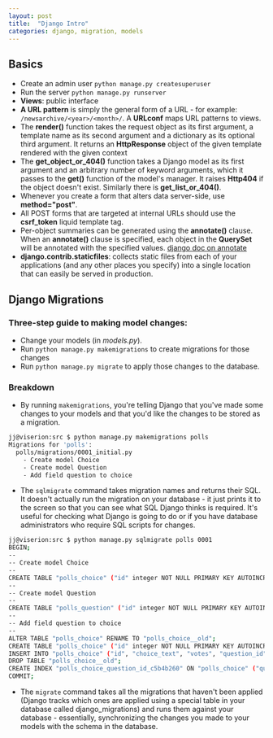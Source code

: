 ```yaml
---
layout: post
title:  "Django Intro"
categories: django, migration, models
---
```


## Basics
* Create an admin user `python manage.py createsuperuser`
* Run the server `python manage.py runserver`
* __Views__: public interface
* __A URL pattern__ is simply the general form of a URL - for example: `/newsarchive/<year>/<month>/`. A __URLconf__ maps URL patterns to views.
* The __render()__ function takes the request object as its first argument, a template name as its second argument and a dictionary as its optional third argument. It returns an __HttpResponse__ object of the given template rendered with the given context
* The __get_object_or_404()__ function takes a Django model as its first argument and an arbitrary number of keyword arguments, which it passes to the __get()__ function of the model's manager. It raises __Http404__ if the object doesn't exist. Similarly there is __get_list_or_404()__.
* Whenever you create a form that alters data server-side, use __method="post"__.
* All POST forms that are targeted at internal URLs should use the __csrf_token__ liquid template tag.
* Per-object summaries can be generated using the __annotate()__ clause. When an __annotate()__ clause is specified, each object in the __QuerySet__ will be annotated with the specified values. [django doc on annotate](https://docs.djangoproject.com/en/2.0/topics/db/aggregation/#generating-aggregates-for-each-item-in-a-queryset)
* __django.contrib.staticfiles__: collects static files from each of your applications (and any other places you specify) into a single location that can easily be served in production.


## Django Migrations

### Three-step guide to making model changes:

* Change your models (in _models.py_).
* Run `python manage.py makemigrations` to create migrations for those changes
* Run `python manage.py migrate` to apply those changes to the database.

### Breakdown

* By running `makemigrations`, you're telling Django that you've made some changes to your models and that you'd like the changes to be stored as a migration.

```bash
jj@viserion:src $ python manage.py makemigrations polls
Migrations for 'polls':
  polls/migrations/0001_initial.py
    - Create model Choice
    - Create model Question
    - Add field question to choice
```


* The `sqlmigrate` command takes migration names and returns their SQL.
It doesn't actually run the migration on your database - it just prints it to the screen so that you can see what SQL Django thinks is required. It's useful for checking what Django is going to do or if you have database administrators who require SQL scripts for changes.

```bash
jj@viserion:src $ python manage.py sqlmigrate polls 0001
BEGIN;
--
-- Create model Choice
--
CREATE TABLE "polls_choice" ("id" integer NOT NULL PRIMARY KEY AUTOINCREMENT, "choice_text" varchar(200) NOT NULL, "votes" integer NOT NULL);                                              
--
-- Create model Question
--
CREATE TABLE "polls_question" ("id" integer NOT NULL PRIMARY KEY AUTOINCREMENT, "question_text" varchar(200) NOT NULL, "pub_date" datetime NOT NULL);                                      
--
-- Add field question to choice
--
ALTER TABLE "polls_choice" RENAME TO "polls_choice__old";
CREATE TABLE "polls_choice" ("id" integer NOT NULL PRIMARY KEY AUTOINCREMENT, "choice_text" varchar(200) NOT NULL, "votes" integer NOT NULL, "question_id" integer NOT NULL REFERENCES "polls_question" ("id") DEFERRABLE INITIALLY DEFERRED);
INSERT INTO "polls_choice" ("id", "choice_text", "votes", "question_id") SELECT "id", "choice_text", "votes", NULL FROM "polls_choice__old";                                               
DROP TABLE "polls_choice__old";
CREATE INDEX "polls_choice_question_id_c5b4b260" ON "polls_choice" ("question_id");
COMMIT;
```

* The `migrate` command takes all the migrations that haven't been applied (Django tracks which ones are applied using a special table in your database called django_migrations) and runs them against your database - essentially, synchronizing the changes you made to your models with the schema in the database.
